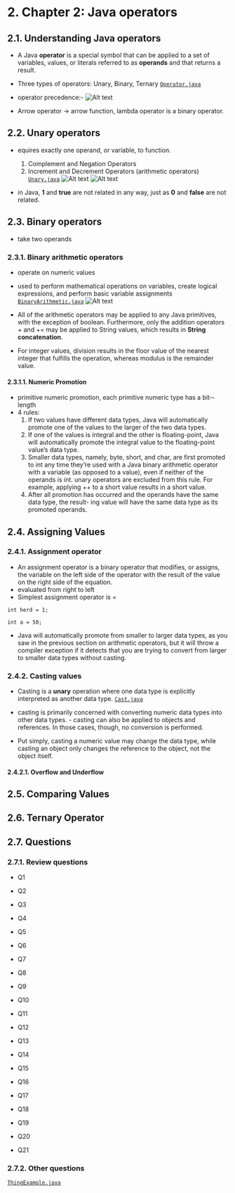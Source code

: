 # 2. Chapter 2: Java operators

## 2.1. Understanding Java operators

- A Java **operator** is a special symbol that can be applied to a set of variables, values, or literals ­referred to as **operands** and that returns a result.
- Three types of operators: Unary, Binary, Ternary
[`Operator.java`](1_understanding_java_operators/Operator.java)
- operator precedence:-
![Alt text](../assets/operator-precedence.png)

- Arrow operator -> arrow function, lambda operator is a binary operator.

## 2.2. Unary operators

- equires exactly one operand, or variable, to function.
    1. Complement and Negation Operators
    2. Increment and Decrement Operators (arithmetic operators)
[`Unary.java`](2_unary_operators/Unary.java)
![Alt text](../assets/unary.png)
![Alt text](../assets/unary2.png)

- in Java, **1** and **true** are not related in any way, just as **0** and **false** are not related.

## 2.3. Binary operators

- take two operands

### 2.3.1. Binary arithmetic operators

- operate on numeric values
- used to perform mathematical operations on variables, create logical expressions, and perform basic variable assignments
[`BinaryArithmetic.java`](3_binary_arithmetic_operators/BinaryArithmetic.java)
![Alt text](../assets/binary.png)

- All of the arithmetic operators may be applied to any Java primitives, with the exception of boolean. Furthermore, only the addition operators + and += may be applied to String values, which results in **String concatenation**.

- For integer values, division results in the floor value of the nearest integer that fulfills the operation, whereas modulus is the remainder value.

#### 2.3.1.1. Numeric Promotion 

- primitive numeric promotion, each primitive numeric type has a bit-­length
- 4 rules:
    1. If two values have different data types, Java will automatically promote one of the
    values to the larger of the two data types.
    2. If one of the values is integral and the other is floating-­point, Java will automatically
    promote the integral value to the floating-­point value’s data type.
    3. Smaller data types, namely, byte, short, and char, are first promoted to int any time
    they’re used with a Java binary arithmetic operator with a variable (as opposed to a
    value), even if neither of the operands is int. unary operators are excluded from this rule. For example, applying ++ to a short value results in a short value.
    4. After all promotion has occurred and the operands have the same data type, the result-
    ing value will have the same data type as its promoted operands.

## 2.4. Assigning Values

### 2.4.1. Assignment operator

- An assignment operator is a binary operator that modifies, or assigns, the variable on the left side of the operator with the result of the value on the right side of the equation.
- evaluated from right to left
- Simplest assignment operator is =
```
int herd = 1;
```
```
int a = 50;
```

- Java will automatically promote from smaller to larger data types, as you saw in the previous section on arithmetic operators, but it will throw a compiler exception if it detects that you are trying to convert from larger to smaller data types without casting.

### 2.4.2. Casting values

- Casting is a **unary** operation where one data type is explicitly interpreted as another data type.
[`Cast.java`](4_assigning_values/Cast.java)

- casting is primarily concerned with converting numeric data types into other data types. - casting can also be applied to objects and references. In those cases, though, no conversion is performed. 
- Put simply, casting a numeric value may change the data type, while casting an object only
changes the reference to the object, not the object itself.

#### 2.4.2.1. Overflow and Underflow


## 2.5. Comparing Values

## 2.6. Ternary Operator

## 2.7. Questions

### 2.7.1. Review questions

- Q1

- Q2 

- Q3

- Q4

- Q5

- Q6 

- Q7

- Q8

- Q9

- Q10 

- Q11

- Q12

- Q13

- Q14

- Q15

- Q16

- Q17

- Q18

- Q19

- Q20

- Q21


### 2.7.2. Other questions

[`ThingExample.java`](OReilly/ThingExample.java)